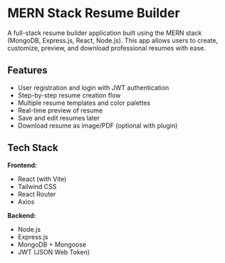 # MERN Stack Resume Builder

A full-stack resume builder application built using the MERN stack (MongoDB, Express.js, React, Node.js). This app allows users to create, customize, preview, and download professional resumes with ease.

## Features

- User registration and login with JWT authentication
- Step-by-step resume creation flow
- Multiple resume templates and color palettes
- Real-time preview of resume
- Save and edit resumes later
- Download resume as image/PDF (optional with plugin)

## Tech Stack

**Frontend:**
- React (with Vite)
- Tailwind CSS
- React Router
- Axios

**Backend:**
- Node.js
- Express.js
- MongoDB + Mongoose
- JWT (JSON Web Token)